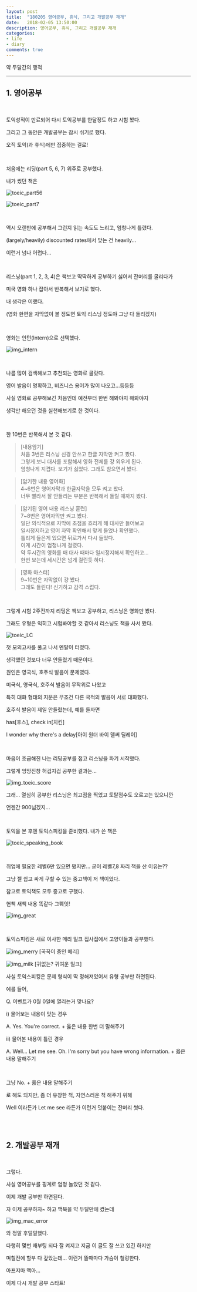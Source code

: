 ```yaml
---
layout: post
title:  "180205 영어공부, 휴식, 그리고 개발공부 재개"
date:   2018-02-05 13:50:00
description: 영어공부, 휴식, 그리고 개발공부 재개
categories:
- life
- diary
comments: true
---
```


약 두달간의 행적

---

## 1. 영어공부

<br>

토익성적이 만료되어 다시 토익공부를 한달정도 하고 시험 봤다.

그리고 그 동안은 개발공부는 잠시 쉬기로 했다.

오직 토익(과 휴식)에만 집중하는 걸로!

<br>

처음에는 리딩(part 5, 6, 7) 위주로 공부했다.

내가 썼던 책은 

![toeic_part56](https://lh3.googleusercontent.com/9qdedXtoHYp9Zv7W-OWKdtTH9HxerW64lTZ7Tvx-kwvOwi9JtV9Erwys9rOy0oP31d0u4I2GTdBcWY5TInwsuXBmWSPA-JdgFsMk7-g-6aosXVp4kzdXDliS2ChZx2vKJMdZRPVCgMYD3DZ_jdJR458Hvbh3S71v2Wt8UuV5ogL_20TeZtgRkNRH-voZXLovI227wkh0LVziQpRE6YLqv0HMhC-UoHArV-1qaVOudFrGa09LZkk5_nXeF4Ni9OAoLHQFiG5NDNSyFbBQsWZA8bTy_JGLCDrDQc455TSZ5ytP4u4oo1q3G8GRmMMqW-EvC8YJ7gPoRJpthMKAJpkAzSGzdjm9ypGNMDYlvfgEC7UV6Z4Rt_VyTmR7zKOayz-ZC_jhcoWFrQuqJxHNJqIVqD87G-s3wiNm9rKwRHxQugll4KEjKy8rF7B_PERPuTwko-P0kyiSDwJSqx_yqkAJ_IYtGw0K9VByD9GSelICbR6g7ZYU1MaDQc34b920A_x9rCWbzUtzanmrKNdzvnj9BNcPlQD-Rq4hbT_xSq5VTQQlJt7iGJam3LLU3ymkIkZkb5ejNM6aNVek2QXmj75zJb4i3PcQUEgC99MwxCA=w293-h400-no)

![toeic_part7](https://lh3.googleusercontent.com/HMIvs8rTKJFotIrNRQ8BLI-m9yCWkMaat87eC_LLpcRBr11jzPEyJYKYoTkM3M9HR8Xi49MP8fMIGr96lSHtSvqj8T_ixBzDXqHUmqfKCvxab_jA7JshcFb799LUnUoksweLnPeFxCOQTwhr0JbgGhMaysalHL5knJf8J5gu2jTIPGNvhC5Q7HJtLFZCjmwL37ITIs6AKhMkPIzSTOqIioDmWLSLV6tbc0yJ0OlxOdTbfzYI-Z4Jzz80PPxpBxasofW4Tpwvj-nuun1UypHDvy9nTlUpgIyupwG6hwZ89brE80M8rcn3ydwYm7apiW6Q0foKt9pj8ubPshRLmX7ry354A3hJrdKJOwyFKm_qK49ZVk3toS2I1ktqlmodtLcY_hyP7N6jY1Szc459-QShIJLt_qE9BSlUVvqYD3YWFiY3kmNORvi44oIK1tOG4ArjIAkJuyH2OYr3kWND6zvcLy7zIxhR3CueUnnro7HEleo100RwXqQn28Yw8dlD96MU0JWcwqfjZntbFkEP4JHpn8zSkD2yWSYYGIaMXtMFKER4Nkecsq_3XJ89a2vmuxbg-2V9G1J3W9pgqP21searYrbONkzQ3aqWxjezPDc=w287-h400-no)

<br>

역시 오랜만에 공부해서 그런지 읽는 속도도 느리고, 엄청나게 틀렸다.

(largely/heavily) discounted rates에서 맞는 건 heavily...

이런거 넘나 어렵다...

<br>

리스닝(part 1, 2, 3, 4)은 책보고 딱딱하게 공부하기 싫어서 잔머리를 굴리다가

미국 영화 하나 잡아서 반복해서 보기로 했다.

내 생각은 이랬다.

(영화 한편을 자막없이 볼 정도면 토익 리스닝 정도야 그냥 다 들리겠지)

<br>

영화는 인턴(Intern)으로 선택했다.

![img_intern](https://lh3.googleusercontent.com/8r4Vq1DKN12dcODJejd7Bg3gMbN7OAyf89rVzV991HZPQM5saey7DC3g6bV914vJaY3h-QLS2AudTes7fiNxq2-jzGC9BbfRe0V3f2fogM1GxbjzgPak7GdLt5JJ7KPjM6ao9nC8oP-bP-ArgwtFn3tqjAzKxn14X8957p7yPgeTIGokePaYYn4oCuZvzJUY8MnhOemK2XOuHXsIoZGba_q_IhfgSiDVPo6rACLnVDzjVujpzdeuB7f1Z5Za_4D6KMxb7zkC9KXVEPazwjuKYjDIdJ2ULj6Gb-ScxXuryM005LByAvFAtj63HwBS37LAxvByEVPXq3Pm2TceJEH3S5xBPs_wACDqgPo71I6_i22anlimH53i7mtOWmv5AXtY25VcJA9Wi9hWOR9pU9OQaA63dcVSv1WwAzEkb4d1vWs2BR2f06mDa-zXRlosDDhiu66L-bDduc6LwMvYixDIgks-E4nUmoA4elWqdMXuz8s19bzP2IxGpmU0VUlY_k_EwJN1fyUMQWVYOua8cG4z0yBCBJ1B4-YcyySCH6zFT71J2WCvYsLRilq-aKPtoR2lizwe5qvNrArrTwaQ1fxKr6chFnnb8IT5MFfgW41FBA=w266-h394-no)

<br>

나름 많이 검색해보고 추천되는 영화로 골랐다.

영어 발음이 명확하고, 비즈니스 용어가 많이 나오고...등등등

사실 영화로 공부해보긴 처음인데 예전부터 한번 해봐야지 해봐야지

생각만 해오던 것을 실천해보기로 한 것이다.

<br>

한 10번은 반복해서 본 것 같다.

>[내용암기]<br>
처음 3번은 리스닝 신경 안쓰고 한글 자막만 켜고 봤다.<br>
그렇게 보니 대사를 포함해서 영화 전체를 걍 외우게 된다.<br>
엄청나게 지겹다. 보기가 싫었다. 그래도 참으면서 봤다.<br>

>[암기한 내용 영어화]<br>
4~6번은 영어자막과 한글자막을 모두 켜고 봤다.<br>
너무 빨라서 잘 안들리는 부분은 반복해서 들릴 때까지 봤다.<br>

>[암기된 영어 내용 리스닝 훈련]<br>
7~8번은 영어자막만 켜고 봤다.<br>
일단 의식적으로 자막에 초점을 흐리게 해 대사만 들어보고<br>
일시정지하고 영어 자막 확인해서 맞게 들었나 확인했다.<br>
틀리게 들은게 있으면 뒤로가서 다시 들었다.<br>
이게 시간이 엄청나게 걸렸다.<br>
약 두시간의 영화를 매 대사 때마다 일시정지해서 확인하고...<br>
한번 보는데 세시간은 넘게 걸린듯 하다.<br>

>[영화 마스터]<br>
9~10번은 자막없이 걍 봤다.<br>
그래도 들린다! 신기하고 감격 스럽다.<br>

<br>

그렇게 시험 2주전까지 리딩은 책보고 공부하고, 리스닝은 영화만 봤다.

그래도 유형은 익히고 시험봐야할 것 같아서 리스닝도 책을 사서 봤다.

![toeic_LC](https://lh3.googleusercontent.com/5GOToWo4Q8KFyjmfYI3WsPY7CQvZp-vly779EWMe1nzzl4Jay66BFvc9Cs5JDzD3Z_CNU8JsHNeRw1oEBCltVJQPEbhgI5FdlJyxo-IXVREbjM8r3SpcUbREpcN8lsm7AzXog4LEW_j5rqMFpraCWMQ2nJJQyeXqPkk0k8BDItGfmvLDpJbhUFE4NsrTnUo9D_2zz9KCuFocbchHMfAkOhxCNotOk39kf-UIThHVhlPCW41Gz-iRg2HhnlbQqgJZNrNXo4CDSBsPEJRnIDwECWrGka1vH06hpnOpLI4ZE8dVbWpa90_-UYVu3bqPtSAAK3OAMlANUv2mKXxa0QmdwYtUXWKfu0XCb1kqNdINf4mxY0QduJEHsPSS9a4Hvjdp_EhXk7sdwH5i2iwb0iP7ELK4gPKyR-UWvAgkq1ioeJvKM4sAjz74YYjGZqx3dYfn9FTfALvZsjmXr-DIAaf_m-OV618J0ayqGL2r-vOAGA-zXU33j3XYAGTYLeigCNbT7l4MjhFavsXkbx8FEf1ZpAyx9qFawNNPNDGmrhbXm8ielD5iF8xfGviTZCZ85n2OXW56941DRyLqyDwXBi9qX7Gq1ApSQGpe0QAwavE=w877-h1200-no)

첫 모의고사를 풀고 나서 멘탈이 터졌다.

생각했던 것보다 너무 안들렸기 때문이다.

원인은 영국식, 호주식 발음이 문제였다.

미국식, 영국식, 호주식 발음이 무작위로 나왔고

특히 대화 형태의 지문은 무조건 다른 국적의 발음이 서로 대화했다.

호주식 발음이 제일 안들렸는데, 예를 들자면

has[후스], check in[치킨]

I wonder why there's a delay[아이 원더 바이 델써 딜레이]

<br>

마음이 조급해진 나는 리딩공부를 접고 리스닝을 파기 시작했다.

그렇게 엉망진창 허겁지겁 공부한 결과는...

![img_toeic_score](https://lh3.googleusercontent.com/xGEEQgUuL4ge_-7ETLYdqaytekRobQjcRIw57gZpY9ziqZuaPyKAI_Dhln-WyGWvz91QdwloEevw8kAwbXt2BwviJjfvR1dzsayJm_kIFDGZn7SXSDs8stDzqS5XXUHgRlJaOmi2Cbr3Ymi8fFXupaJB5M4_1t_JVSCk7-_5OheprM03Scp3czzMZhinEFkdwV04keJKMOIHF3ipHMAiDOP3gThnkrBhsXznCmhwYZp6kHBoQE_14NGRC6-cca6LgnRz6oNV4h6aYmF07EQQUiKK6ZpTdh4qr9nq9YfpHkvvQQ0gI7pIpd8q4nmhwRmRQVXW8TnTfKm6znqX9PdOXfVv85MnsXppZJ83FJuTOLXmfQxbPtayAiPz0pmTT4PA65A838Rq3atozA-HjYMbhSj6OMwnv48MZxKHjrVLlqicZBnuh1oZHM-CEVfPY45wZ9uGa6LefeyTvRZkEL3c_aVqrR9JzupCwveEdYl8J978QbdEUaUfgQdJpgsu8DT3vQWc1v6DYQIr6UhHFK1_PGyVjYuM5N_Akl8oukV6NTjvzGe6Fyr41_Nun5e2LD5zF9YiOuzsea08X1nor8WTzkEs7s-64ryksukOIMU=w936-h1662-no)

그래... 열심히 공부한 리스닝은 최고점을 찍었고 토탈점수도 오르고는 있으니깐

언젠간 900넘겠지...

<br>

토익을 본 후엔 토익스피킹을 준비했다. 내가 쓴 책은

![toeic_speaking_book](https://lh3.googleusercontent.com/9o0-reKvhrbA1RR593OlZEvZa1EY0oqMwbdcigDqOha58yLMvr43y2Zss2BSrL8OzIX3zvgoCuc2PQQ8S4TX80krm39Emq_oAd1eu06ATiqDys-Y175-IyjMLU71PjYuV2-1GWLsBA95-oLZC1Q50KcESg20EJ247DZpe1jCZeRULbPFq59T62YusaiFeZcMJ4uuXb2HLB2OGRWlBO7m-FEX_fp_FvO2OWRZQpidM9W9_EJ0lVLjsdiL9JT2FYjSrsvVdQmB6__xgsNaTOqtGc1PcoADxBaE_K618NK3GJ888JD55333IIPIiOwpROkHAno_X3wvZU64VCfF_rG6pPn4G66KEVHkQQ4hje7MDr-uQd7JF_r1U3m91L_3tRmP1G3TVJJUhC0UksJFf90X5qeFRZ1VeUA6ZLC2taarQlq950b0XVKPHZ8cbIpqu1egrpRtHy1EFAhHzEJddO-0C3kJdJwv-7xLprRT8m2MxjKATE1g-ReXKl2dnVS1mBn0mquzran0dJlCM-XHtexTo0Wyupe8ccOm7bYbkp94ZD_gOnXFFXsdyyZJtMyT3CwTqCiyjtabwk8WXAMyyKUDRyLIe7QOS75IDVC5Qb4=w877-h1200-no)

<br>

취업에 필요한 레벨6만 있으면 됐지만... 굳이 레벨7,8 짜리 책을 산 이유는??

그냥 젤 쉽고 싸게 구할 수 있는 중고책이 저 책이었다.

참고로 토익책도 모두 중고로 구했다.

헌책 새책 내용 똑같다 그뤠잇!

![img_great](https://lh3.googleusercontent.com/T0p7vP88SnPQqXLokVKLGi-OeQNft0WbtT6ATYBjWypn9dkc9G5QWfgWd_2fewRGwA6H6rWfHKjR6Qz3ay-rlGpvrvuF-2ylmuTKFnSI-IbhbURsK74C0TKRfrCrv98F_Uex0zA0uydg7GCMsU0dULJWeeSpWlxYxHuVcTthidaE6juaVaEq0w7nneMz-PclGSHu_ld3_EvD4ukyDcIqX_E2jaoscTjJk6XX13Kack-DEs-cN-hfYa_2p5Aq5XxObLRnNLEBTIrRRYcTktSk8ShRVv4MpJ6FDTXYZFgkMkNNsM71Nyb6zvLsKCywkOnuFcYuDroPEajBdOoaRqoWLkOie7QDRCLqHG1FHcNT3OrfzqNVxJkfRN97gJBOBUNTEsdWwKgtReNkF6smxOChkkisWlndgA0WHWwchRjRH4FMGh-YOLTbC05ev1BiF_fPeJh-hLFGRxD0spmePMIK4Cem7GCHa7BpAwf1nh1-XNdxWdTxLJjdfKao_56nSaA3qMeSp2genAYbgiBRofxuWJtQ4TvssxirGrpEZci4Au6043B-6bSi0X57e1Dj04FeLAh7gO6zG2C76jZwpyz0ZE-K8T4kFCZURqexS7E=w640-h304-no)

<br>

토익스피킹은 새로 이사한 메리 밀크 집사집에서 고양이들과 공부했다.

![img_merry](https://lh3.googleusercontent.com/e-kllTiISG18inBd8JMCLG5fHsgU43SvuxtYkleKYxiaMkOUSMFzCU9QgUP-86pvL5ZzHb7clWumHUUqNFPqLCSgNyXHHSki8Jqmn_5FZmtfSXkMWTxIFl2eMq5d-3FUADpvYOb1MQP4CE9Ha3tFFDpfkHYQdDNe-OptRl5xjxjRs3q9T3GVtDV8VTdGA2gGzdC7k4BILm233QID80RHjBr4ye4LmWH3vdYbcFwQSS6T1UTtUVyQYyWexdLt5BboiuoFFyo4U9zzAxq_zfSkb33PRU4y4O3RS4w0RTxDshWX2C4a4vQTXOnsGvxAl-opgakTu-RMeSsNo6Ar4Xn_g6jrC6jsR0m9TsbqDzj9bgOH-_SMDrJ5eOvM-VBBXCFv-2FxX56_ouTapfc0_Key2EeK18IYR1taAijdHTBiu0gARwlpxpMtiL6Ksp-OrpfRQMGGlfrfHNVVCagGn8EFuG-gOCRFIN-B_wpdBH8zrj9FTwCjddVL2s2XKUGjS0pIouRCiMtcc0mdo_C558Bn-1naEUFvipXm3NuqckKNPjhQbAG9VnF9wFyzAMiPKaSkVA1WxEw4ehWrRVyH75CIqlHia1YoT9LYwR8V-Qs=w2216-h1662-no)
[꾹꾹이 중인 메리]

![img_milk](https://lh3.googleusercontent.com/rab6wY2RyCmWLRkOdZP6ou7pvsn6xI3RD8P99NKoDYznbyoOuKf-XHc6higk6GoezlEk_TBCte9ONoBZjFntaNYE23o-74EFHtU348WSQEbZZh_S658T7NWwp1epOZc68kBfs0Pad8y1V42_Ailw9gNLZDlkralgWFcKMaUlH6O_CN4WlQhTOsrdqKFpA02wAPdCjUY9KAvkTsnBgexfE-of06KWlLkrETy11BXSwzDGLwnPQTV6Fmr0QVU91h8nr1y40g2uyZSynxDhdfoKfd0oVC9P9lgGoyM-qUB_zz766INCbFQc8mMaPqHxKgT5gGJJ1C2XvRRmNu_v7v4c6FBhdUycDXjaLrXbbbWKfgCkJVJbvaugkAg_vpPMYAKEUfWPWSNOw1KjFZyqKfbYfTAlbs56lf1PEIQ64ObLVAIazugm1G54gmQIwLUQ1BUnxX_3lxDlQFD998mkN0ADEA7lklbD13Ooi1qeDNeAJHDfVKjoD7CpMI_CYTrVewGZt6uPSfsz4i-6hz5Xcrl0OLibPiIkXXybT1hWiFnMMEbozrxHmeMjJ4rceF6bTl7tU24HsLr67Czc-ITCAvgBH_BP3ncOsjgvmmdtE14=w1248-h1662-no)
[귀없는? 귀여운 밀크]

사실 토익스피킹은 문제 형식이 딱 정해져있어서 유형 공부만 하면된다.

예를 들어,

Q. 이벤트가 0월 0일에 열리는거 맞나요?

i) 물어보는 내용이 맞는 경우

A. Yes. You're correct. + 옳은 내용 한번 더 말해주기

ii) 물어본 내용이 틀린 경우

A. Well... Let me see. Oh. I'm sorry but you have wrong information. + 옳은 내용 말해주기

<br>

그냥 No. + 옳은 내용 말해주기

로 해도 되지만, 좀 더 유창한 척, 자연스러운 척 해주기 위해

Well 이라든가 Let me see 라든가 이런거 덧붙이는 잔머리 썻다.

<br>
<br>

## 2. 개발공부 재개

<br>

그렇다.

사실 영어공부를 핑계로 엄청 놀았던 것 같다.

이제 개발 공부만 하면된다.

자 이제 공부하자~ 하고 맥북을 약 두달만에 켰는데

![img_mac_error](https://lh3.googleusercontent.com/X7GgvJFfQ3WVErtJMrawj4W2mV-Y03D9ffGojzbp5uM1W0kELBBVV1nEldyKMTgjAHRlvDLauSymfXGRjoZKMkOmcpFKFNM1jmWf3Q2N3cjcA5ajIK6ln8S8DlEHEohHqDp-00k-8Uim317uUeD1MFpx6xZEAFSUd-kdc9tIATfgqL5PpPx1t0SSbVIw_AvxiWlPjNF38vrDZ-yqG3V1hZrgiOFCb_MnfQOHbxj0xNtxXHVxPKdz3i74aLr8S7Xp8Mrb4nZtWPUqN6aPHoo9dYYkKxAsSu0K_XDC4cPQxVWGMDAkrM_bEghJpdCPSKTLhu12aukVm2skxBGMSA8Prep2OX02GBeneel30UK9agvZJD7gRNilXkq0KC1eK_m3bxs58wOMhijeDdscbHUdXM7OtNcPMxHRBAxE1z4yLt_NX0kWEtzA2ZXUs9By9s-OlnV6ju0OVpgbaOngjEQLnduconL9W3gMnZf4nbxSNnBC-AwIQgEuSxUik-tjrEraQRt2zB6LzPRTxdJcp64X1DMtp4Yb9Z0z9uj7X87vMba30eCd3b24e5IhSTE1IeMVQB-dEs4cg41TloJG2wxFLUj7Giqdhbeu9XKLFis=w2216-h1664-no)

와 정말 후덜덜했다.

다행히 몇번 재부팅 되다 잘 켜지고 지금 이 글도 잘 쓰고 있긴 하지만

며칠전에 할부 다 갚았는데... 이런거 뜰때마다 가슴이 철렁한다.

아프지마 맥아...

이제 다시 개발 공부 스타트!